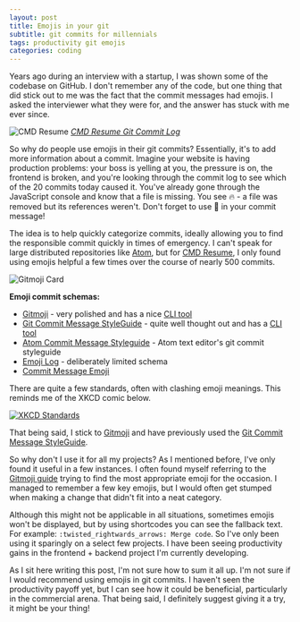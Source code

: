 ```yaml
---
layout: post
title: Emojis in your git
subtitle: git commits for millennials
tags: productivity git emojis
categories: coding
---
```


Years ago during an interview with a startup, I was shown some of the codebase on GitHub. I don't remember any of the code, but one thing that did stick out to me was the fact that the commit messages had emojis. I asked the interviewer what they were for, and the answer has stuck with me ever since.

![CMD Resume]({{site.baseurl}}/img/2019-11-01-emojis-in-your-git/git-commits.png)
*[CMD Resume Git Commit Log](https://github.com/bbody/CMD-Resume/commits/master)*

So why do people use emojis in their git commits? Essentially, it's to add more information about a commit. Imagine your website is having production problems: your boss is yelling at you, the pressure is on, the frontend is broken, and you're looking through the commit log to see which of the 20 commits today caused it. You've already gone through the JavaScript console and know that a file is missing. You see 🔥 - a file was removed but its references weren't. Don't forget to use 🐛 in your commit message! 

The idea is to help quickly categorize commits, ideally allowing you to find the responsible commit quickly in times of emergency. I can't speak for large distributed repositories like [Atom](https://github.com/atom/atom), but for [CMD Resume](https://github.com/bbody/CMD-Resume), I only found using emojis helpful a few times over the course of nearly 500 commits.

<p class="center">
    <img src="{{site.baseurl}}/img/2019-11-01-emojis-in-your-git/gitmoji-card.png" alt="Gitmoji Card" />
</p>

**Emoji commit schemas:**
- [Gitmoji](https://gitmoji.carloscuesta.me/) - very polished and has a nice [CLI tool](https://github.com/carloscuesta/gitmoji-cli)
- [Git Commit Message StyleGuide](https://slashsbin.com/styleguide-git-commit-message/) - quite well thought out and has a [CLI tool](https://github.com/jakeasmith/commit)
- [Atom Commit Message Styleguide](https://github.com/atom/atom/blob/master/CONTRIBUTING.md#git-commit-messages) - Atom text editor's git commit styleguide
- [Emoji Log](https://ahmadawais.com/emoji-log/) - deliberately limited schema
- [Commit Message Emoji](https://github.com/dannyfritz/commit-message-emoji)

There are quite a few standards, often with clashing emoji meanings. This reminds me of the XKCD comic below.

<p class="center">
    <a href="https://xkcd.com/927/">
        <img src="https://imgs.xkcd.com/comics/standards.png" alt="XKCD Standards" />
    </a>
</p>

That being said, I stick to [Gitmoji](https://gitmoji.carloscuesta.me/) and have previously used the [Git Commit Message StyleGuide](https://slashsbin.com/styleguide-git-commit-message/). 

So why don't I use it for all my projects? As I mentioned before, I've only found it useful in a few instances. I often found myself referring to the [Gitmoji guide](https://gitmoji.carloscuesta.me/) trying to find the most appropriate emoji for the occasion. I managed to remember a few key emojis, but I would often get stumped when making a change that didn't fit into a neat category. 

Although this might not be applicable in all situations, sometimes emojis won't be displayed, but by using shortcodes you can see the fallback text. For example: `:twisted_rightwards_arrows: Merge code`. So I've only been using it sparingly on a select few projects. I have been seeing productivity gains in the frontend + backend project I'm currently developing.

As I sit here writing this post, I'm not sure how to sum it all up. I'm not sure if I would recommend using emojis in git commits. I haven't seen the productivity payoff yet, but I can see how it could be beneficial, particularly in the commercial arena. That being said, I definitely suggest giving it a try, it might be your thing!
